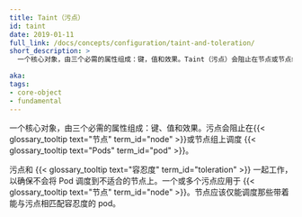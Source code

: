 ```yaml
---
title: Taint（污点）
id: taint
date: 2019-01-11
full_link: /docs/concepts/configuration/taint-and-toleration/
short_description: >
  一个核心对象，由三个必需的属性组成：键，值和效果。Taint（污点）会阻止在节点或节点组上调度 Pod。

aka:
tags:
- core-object
- fundamental
---
```


<!--
---
title: Taint
id: taint
date: 2019-01-11
full_link: /docs/concepts/configuration/taint-and-toleration/
short_description: >
  A core object consisting of three required properties: key, value, and effect. Taints prevent the scheduling of pods on nodes or node groups.

aka:
tags:
- core-object
- fundamental
---
 -->

<!--
 A core object consisting of three required properties: key, value, and effect. Taints prevent the scheduling of {{< glossary_tooltip text="Pods" term_id="pod" >}} on {{< glossary_tooltip text="nodes" term_id="node" >}} or node groups.
-->
 一个核心对象，由三个必需的属性组成：键、值和效果。污点会阻止在{{< glossary_tooltip text="节点" term_id="node" >}}或节点组上调度 {{< glossary_tooltip text="Pods" term_id="pod" >}}。
 


<!--more-->

<!--
Taints and {{< glossary_tooltip text="tolerations" term_id="toleration" >}} work together to ensure that pods are not scheduled onto inappropriate nodes. One or more taints are applied to a node. A node should only schedule a Pod with the matching tolerations for the configured taints.
-->

污点和 {{< glossary_tooltip text="容忍度" term_id="toleration" >}} 一起工作，以确保不会将 Pod 调度到不适合的节点上。一个或多个污点应用于 {{< glossary_tooltip text="节点" term_id="node" >}}。节点应该仅能调度那些带着能与污点相匹配容忍度的 pod。